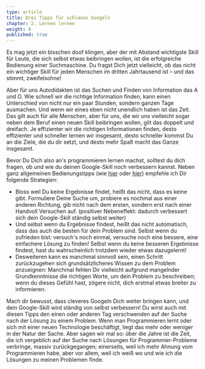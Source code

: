 ```yaml
---
type: article
title: Drei Tipps für schlaues Googeln
chapter: 2. Lernen lernen
weight: 0
published: true
---
```


Es mag jetzt ein bisschen doof klingen, aber der mit Abstand wichtigste Skill für Leute, die sich selbst etwas beibringen wollen, ist die erfolgreiche Bedienung einer Suchmaschine. Du fragst Dich jetzt vielleicht, ob das nicht ein wichtiger Skill für jeden Menschen im dritten Jahrtausend ist – und das stimmt, zweifelsohne!

Aber für uns Autodidakten ist das Suchen und Finden von Information das A und O. Wie schnell wir die richtige Information finden, kann einen Unterschied von nicht nur ein paar Stunden, sondern ganzen Tage ausmachen. Und wenn wir eines eben nicht unendlich haben ist das Zeit. Das gilt auch für alle Menschen, aber für uns, die wir uns vielleicht sogar neben dem Beruf einen neuen Skill beibringen wollen, gilt das doppelt und dreifach. Je effizienter wir die richtigen Informationen finden, desto effizienter und schneller lernen wir insgesamt, desto schneller kommst Du an die Ziele, die du dir setzt, und desto mehr Spaß macht das Ganze insgesamt.

Bevor Du Dich also an's programmieren lernen machst, solltest du dich fragen, ob und wie du deinen Google-Skill noch verbessern kannst. Neben ganz allgemeinen Bedienungstipps (wie [hier](https://www.lifehack.org/articles/technology/20-tips-use-google-search-efficiently.html) oder [hier](http://www.informit.com/articles/article.aspx?p=1315437)) empfehle ich Dir folgende Strategien:

- Bloss weil Du keine Ergebnisse findet, heißt das nicht, dass es keine gibt. Formuliere Deine Suche um, probiere es nochmal aus einer anderen Richtung, gib nicht nach dem ersten, sondern erst nach einer Handvoll Versuchen auf. (positiver Nebeneffekt: dadurch verbessert sich dein Google-Skill ständig selbst weiter)
- Und selbst wenn du Ergebnisse findest, heißt das nicht automatisch, dass das auch die besten für dein Problem sind. Selbst wenn du zufrieden bist: versuch's noch einmal, versuche noch eine bessere, eine einfachere Lösung zu finden! Selbst wenn du keine besseren Ergebnisse findest, hast du wahrscheinlich trotzdem wieder etwas dazugelernt!
- Desweiteren kann es manchmal sinnvoll sein, einen Schritt zurückzugehen sich grundsätzlicheres Wissen zu dem Problem anzueignen: Manchmal fehlen Dir vielleicht aufgrund mangelnder Grundkenntnisse die richtigen Worte, um dein Problem zu beschreiben; wenn du dieses Gefühl hast, zögere nicht, dich erstmal etwas breiter zu informieren.

Mach dir bewusst, dass cleveres Googeln Dich weiter bringen kann, und dein Google-Skill wird ständig von selbst verbessern! Du wirst auch mit diesen Tipps den einen oder anderen Tag verschwenden auf der Suche nach der Lösung zu einem Problem. Wenn man Programmieren lernt oder sich mit einer neuen Technologie beschäftigt, liegt das mehr oder weniger in der Natur der Sache. Aber sagen wir mal so: über die Jahre ist die Zeit, die ich vergeblich auf der Suche nach Lösungen für Programmier-Probleme verbringe, massiv zurückgegangen; einerseits, weil ich mehr Ahnung vom Programmieren habe, aber vor allem, weil ich weiß wo und wie ich die Lösungen zu meinen Problemen finde.
